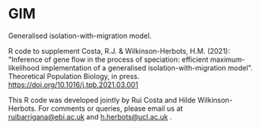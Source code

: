 # GIM
Generalised isolation-with-migration model.

R code to supplement Costa, R.J. & Wilkinson-Herbots, H.M. (2021): "Inference of gene flow in the process of speciation:
efficient maximum-likelihood implementation of a generalised isolation-with-migration model". Theoretical Population Biology, in press. 
https://doi.org/10.1016/j.tpb.2021.03.001

This R code was developed jointly by Rui Costa and Hilde Wilkinson-Herbots. For comments or queries, please email us at
ruibarrigana@ebi.ac.uk and h.herbots@ucl.ac.uk .
